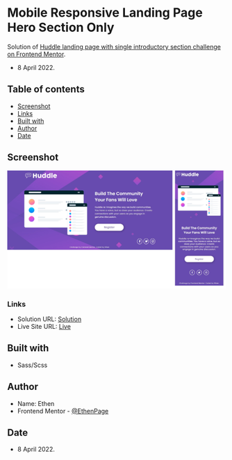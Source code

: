 # Mobile Responsive Landing Page Hero Section Only

Solution of [Huddle landing page with single introductory section challenge on Frontend Mentor](https://www.frontendmentor.io/challenges/huddle-landing-page-with-a-single-introductory-section-B_2Wvxgi0).

- 8 April 2022.

## Table of contents

- [Screenshot](#screenshot)
- [Links](#links)
- [Built with](#built-with)
- [Author](#author)
- [Date](#date)

## Screenshot

![](./screenshot.jpg)

### Links

- Solution URL: [Solution](https://www.frontendmentor.io/solutions/mobile-responsive-hero-section-with-sassscss-SJRNhV0Q5)
- Live Site URL: [Live](https://ethenpage.github.io/Mobile-Responsive-Landing-Page-with-Sass-Scss/)

## Built with

- Sass/Scss

## Author

- Name: Ethen
- Frontend Mentor - [@EthenPage](https://www.frontendmentor.io/profile/EthenPage)

## Date

- 8 April 2022.
